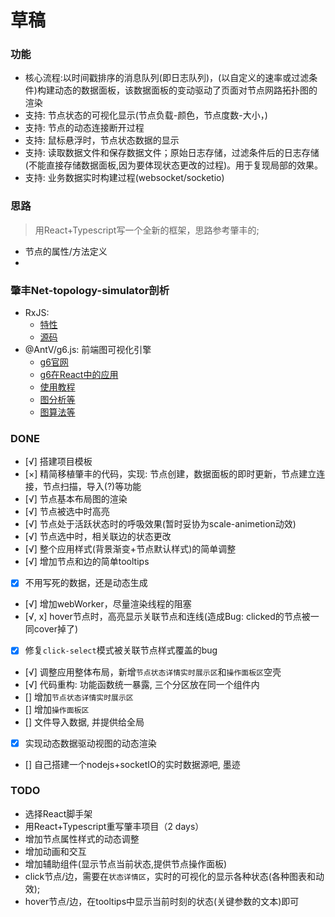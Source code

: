 # 草稿

### 功能
+ 核心流程:以时间戳排序的消息队列(即日志队列)，(以自定义的速率或过滤条件)构建动态的数据面板，该数据面板的变动驱动了页面对节点网路拓扑图的渲染
+ 支持: 节点状态的可视化显示(节点负载-颜色，节点度数-大小，)
+ 支持: 节点的动态连接断开过程
+ 支持: 鼠标悬浮时，节点状态数据的显示
+ 支持: 读取数据文件和保存数据文件；原始日志存储，过滤条件后的日志存储(不能直接存储数据面板,因为要体现状态更改的过程)。用于复现局部的效果。
+ 支持: 业务数据实时构建过程(websocket/socketio)

### 思路
> 用React+Typescript写一个全新的框架，思路参考肇丰的;
+ 节点的属性/方法定义
+ 

### 肇丰Net-topology-simulator剖析
+ RxJS: 
  + [特性](https://cn.rx.js.org/manual/overview.html)
  + [源码](https://github.com/ReactiveX/RxJS)
+ @AntV/g6.js: 前端图可视化引擎
  + [g6官网](https://g6.antv.vision/zh/)
  + [g6在React中的应用](https://github.com/baizn/g6-in-react)
  + [使用教程](https://www.yuque.com/antv/g6/intro)
  + [图分析等](https://www.yuque.com/antv/g6/fvuhbz#Zq6cA)
  + [图算法等](https://www.yuque.com/antv/g6/fvuhbz#jEYP4)

### DONE
+ [√] 搭建项目模板
+ [×] 精简移植肇丰的代码，实现: 节点创建，数据面板的即时更新，节点建立连接，节点扫描，导入(?)等功能
+ [√] 节点基本布局图的渲染
+ [√] 节点被选中时高亮
+ [√] 节点处于活跃状态时的呼吸效果(暂时妥协为scale-animetion动效)
+ [√] 节点选中时，相关联边的状态更改
+ [√] 整个应用样式(背景渐变+节点默认样式)的简单调整
+ [√] 增加节点和边的简单tooltips
+ [x] 不用写死的数据，还是动态生成
+ [√] 增加webWorker，尽量渲染线程的阻塞
+ [√, x] hover节点时，高亮显示关联节点和连线(造成Bug: clicked的节点被一同cover掉了)
+ [x] 修复`click-select`模式被关联节点样式覆盖的bug
+ [√] 调整应用整体布局，新增`节点状态详情实时展示区`和`操作面板区`空壳
+ [√] 代码重构: 功能函数统一暴露, 三个分区放在同一个组件内
+ [] 增加`节点状态详情实时展示区`
+ [] 增加`操作面板区`
+ [] 文件导入数据, 并提供给全局
+ [x] 实现动态数据驱动视图的动态渲染
+ [] 自己搭建一个nodejs+socketIO的实时数据源吧, 墨迹



### TODO
+ 选择React脚手架
+ 用React+Typescript重写肇丰项目（2 days）
+ 增加节点属性样式的动态调整
+ 增加动画和交互
+ 增加辅助组件(显示节点当前状态,提供节点操作面板)
+ click节点/边，需要在`状态详情区`，实时的可视化的显示各种状态(各种图表和动效);
+ hover节点/边，在tooltips中显示当前时刻的状态(关键参数的文本)即可


